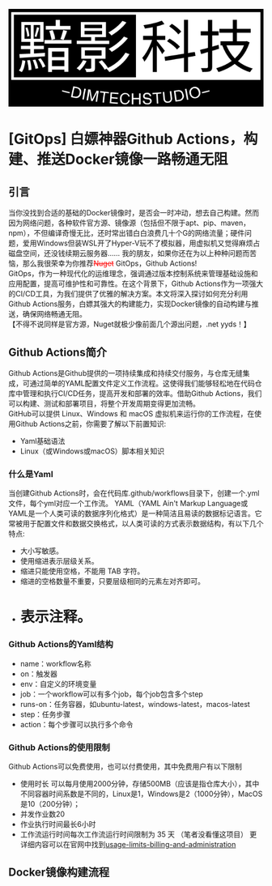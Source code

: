 [![DimTechStudio.Com](vx_images/DimTechStudio-Logo.png)](https://www.dimtechstudio.com/)  

# [GitOps] 白嫖神器Github Actions，构建、推送Docker镜像一路畅通无阻

## 引言
当你没找到合适的基础的Docker镜像时，是否会一时冲动，想去自己构建。然而因为网络问题，各种软件官方源、镜像源（包括但不限于apt、pip、maven，npm），不但编译奇慢无比，还时常出错白白浪费几十个G的网络流量；硬件问题，爱用Windows但装WSL开了Hyper-V玩不了模拟器，用虚拟机又觉得麻烦占磁盘空间，还没钱续期云服务器……
我的朋友，如果你还在为以上种种问题而苦恼，那么我很荣幸为你推荐<span style='color:red;'>~~Nuget~~</span> GitOps，Github Actions!  
GitOps，作为一种现代化的运维理念，强调通过版本控制系统来管理基础设施和应用配置，提高可维护性和可靠性。在这个背景下，Github Actions作为一项强大的CI/CD工具，为我们提供了优雅的解决方案。本文将深入探讨如何充分利用Github Actions服务，白嫖其强大的构建能力，实现Docker镜像的自动构建与推送，确保网络畅通无阻。  
【不得不说同样是官方源，Nuget就极少像前面几个源出问题，.net yyds！】

## Github Actions简介
Github Actions是Github提供的一项持续集成和持续交付服务，与仓库无缝集成，可通过简单的YAML配置文件定义工作流程。这使得我们能够轻松地在代码仓库中管理和执行CI/CD任务，提高开发和部署的效率。借助Github Actions，我们可以构建、测试和部署项目，将整个开发周期变得更加流畅。  
GitHub可以提供 Linux、Windows 和 macOS 虚拟机来运行你的工作流程，在使用Github Actions之前，你需要了解以下前置知识:  
* Yaml基础语法
* Linux（或Windows或macOS）脚本相关知识

### 什么是Yaml
当创建Github Actions时，会在代码库.github/workflows目录下，创建一个.yml 文件，每个yml对应一个工作流。
YAML（YAML Ain't Markup Language或YAML是一个人类可读的数据序列化格式）是一种简洁且易读的数据标记语言。它常被用于配置文件和数据交换格式，以人类可读的方式表示数据结构，有以下几个特点:
* 大小写敏感。
* 使用缩进表示层级关系。
* 缩进只能使用空格，不能用 TAB 字符。
* 缩进的空格数量不重要，只要层级相同的元素左对齐即可。
* # 表示注释。

### Github Actions的Yaml结构
* name：workflow名称
* on：触发器
* env：自定义的环境变量
* job：一个workflow可以有多个job，每个job包含多个step
* runs-on：任务容器，如ubuntu-latest，windows-latest，macos-latest
* step：任务步骤
* action：每个步骤可以执行多个命令

### Github Actions的使用限制
Github Actions可以免费使用，也可以付费使用，其中免费用户有以下限制
* 使用时长
可以每月使用2000分钟，存储500MB（应该是指仓库大小），其中不同容器时间系数是不同的，Linux是1，Windows是2（1000分钟），MacOS是10（200分钟）；
* 并发作业数20
* 作业执行时间最长6小时
* 工作流运行时间每次工作流运行时间限制为 35 天
（笔者没看懂这项目）
更详细内容可以在官网中找到[usage-limits-billing-and-administration](https://docs.github.com/zh/actions/learn-github-actions/usage-limits-billing-and-administration)

##  Docker镜像构建流程
